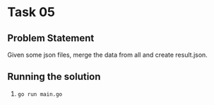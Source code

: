 # Task 05

## Problem Statement

Given some json files, merge the data from all and create result.json.

## Running the solution

1. `go run main.go`